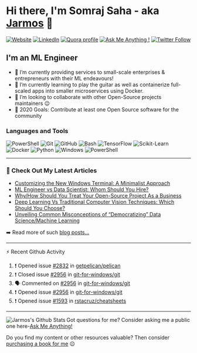 # Hi there, I'm Somraj Saha - aka [Jarmos][website] 👋

[![Website](https://img.shields.io/website?label=Website&style=flat-square&url=https%3A%2F%2Fjarmos.netlify.app&logo=netlify&color=00C7B7)](https://jarmos.netlify.app) [![LinkedIn](https://img.shields.io/static/v1?label=LinkedIn&message=Connect&color=0077B5&style=flat-square&logo=linkedin)](https://www.linkedin.com/in/jarmos/) [![Quora profile](https://img.shields.io/static/v1?label=Quora&message=QnA&color=B92B27&style=flat-square&logo=quora)](https://www.quora.com/profile/Somraj-Saha-3) [![Ask Me Anything !](https://img.shields.io/badge/Ask%20me-anything-1abc9c.svg)](https://github.com/Jarmos-san/Jarmos-san/discussions?discussions_q=category%3AQ%26A) [![Twitter Follow](https://img.shields.io/twitter/follow/jarmosan?color=1DA1F2&logo=twitter&style=social)](https://twitter.com/intent/follow?original_referer=https%3A%2F%2Fgithub.com%2FJarmosan&screen_name=jarmosan)

## I'm an ML Engineer

- 🔭 I’m currently providing services to small-scale enterprises & entrepreneurs with their ML endeavours!
- 🌱 I’m currently learning to play the guitar as well as containerize full-scaled apps into smaller microservices using Docker.
- 👯 I’m looking to collaborate with other Open-Source projects maintainers :wink:
- 🥅 2020 Goals: Contribute at least one Open Source software for the community

### Languages and Tools

![PowerShell](https://img.shields.io/static/v1?label=Visual%20Studio%20Code&style=for-the-badge&logo=Visual%20Studio%20Code&message=1.52&color=007ACC)
![Git](https://img.shields.io/static/v1?label=Git&style=for-the-badge&logo=git&message=2.27.0&color=F05032)
![GitHub](https://img.shields.io/static/v1?label=GitHub&style=for-the-badge&logo=github&message=Jarmos-san&color=181717)
![Bash](https://img.shields.io/static/v1?label=GNU%20BASh&style=for-the-badge&logo=GNU%20Bash&message=5.1&color=4EAA25)
![TensorFlow](https://img.shields.io/static/v1?label=TensorFlow&style=for-the-badge&logo=tensorflow&message=2.4.0&color=FF6F00)
![Scikit-Learn](https://img.shields.io/static/v1?label=Sklearn&style=for-the-badge&logo=Scikit-learn&message=0.23&color=F7931E)
![Docker](https://img.shields.io/static/v1?label=Docker&style=for-the-badge&logo=Docker&message=19.03&color=2496ED)
![Python](https://img.shields.io/static/v1?label=Python&style=for-the-badge&logo=Python&message=3.8.5&color=3776AB)
![Windows](https://img.shields.io/static/v1?label=Windows&style=for-the-badge&logo=Windows&message=10&color=0078D6)
![PowerShell](https://img.shields.io/static/v1?label=PowerShell&style=for-the-badge&logo=powershell&message=5.1&color=5391FE)

---

### 📕 Check Out My Latest Articles

<!-- BLOG-POST-LIST:START -->
- [Customizing the New Windows Terminal: A Minimalist Approach](https://medium.com/dev-genius/customizing-the-new-windows-terminal-5eaeec193630?source=rss-dc888a4b021e------2)
- [ML Engineer vs Data Scientist: Whom Should You Hire?](https://towardsdatascience.com/ml-engineer-vs-data-scientist-53c047666739?source=rss-dc888a4b021e------2)
- [Why/How Should You Treat Your Open-Source Project As a Business](https://medium.com/@jarmos/reasons-to-treat-your-oss-project-as-a-business-d47ccb6a9ed7?source=rss-dc888a4b021e------2)
- [Deep Learning Vs Traditional Computer Vision Techniques: Which Should You Choose?](https://medium.com/discover-computer-vision/deep-learning-vs-traditional-techniques-a-comparison-a590d66b63bd?source=rss-dc888a4b021e------2)
- [Unveiling Common Misconceptions of “Democratizing” Data Science/Machine Learning](https://towardsdatascience.com/unveiling-common-misconceptions-of-democratizing-data-science-machine-learning-28fcbedf2811?source=rss-dc888a4b021e------2)
<!-- BLOG-POST-LIST:END -->

➡️ Read more of such [blog posts...](https://jarmos.netlify.app)

---

:zap: Recent Github Activity
<!--START_SECTION:activity-->
1. ❗️ Opened issue [#2832](https://github.com/getpelican/pelican/issues/2832) in [getpelican/pelican](https://github.com/getpelican/pelican)
2. ❗️ Closed issue [#2956](https://github.com/git-for-windows/git/issues/2956) in [git-for-windows/git](https://github.com/git-for-windows/git)
3. 🗣 Commented on [#2956](https://github.com/git-for-windows/git/issues/2956) in [git-for-windows/git](https://github.com/git-for-windows/git)
4. ❗️ Opened issue [#2956](https://github.com/git-for-windows/git/issues/2956) in [git-for-windows/git](https://github.com/git-for-windows/git)
5. ❗️ Opened issue [#1593](https://github.com/rstacruz/cheatsheets/issues/1593) in [rstacruz/cheatsheets](https://github.com/rstacruz/cheatsheets)
<!--END_SECTION:activity-->

---

<img align="left" alt="Jarmos's Github Stats" src="https://github-readme-stats.jarmos.vercel.app/api?username=Jarmos-san&&hide_border=true&count_private=true&theme=dark" />

Got questions for me? Consider asking me a public one here-[Ask Me Anything!](https://github.com/Jarmos-san/Jarmos-san/discussions?discussions_q=category%3AQ%26A)

Do you find my content or other resources valuable? Then consider [purchasing a book for me](https://www.buymeacoffee.com/Jarmos) :wink:

[website]: https://jarmos.netlify.app
[twitter]: https://twitter.com/jarmosan
[instagram]: https://www.instagram.com/jarmos.san/
[linkedin]: https://www.linkedin.com/in/jarmos/
